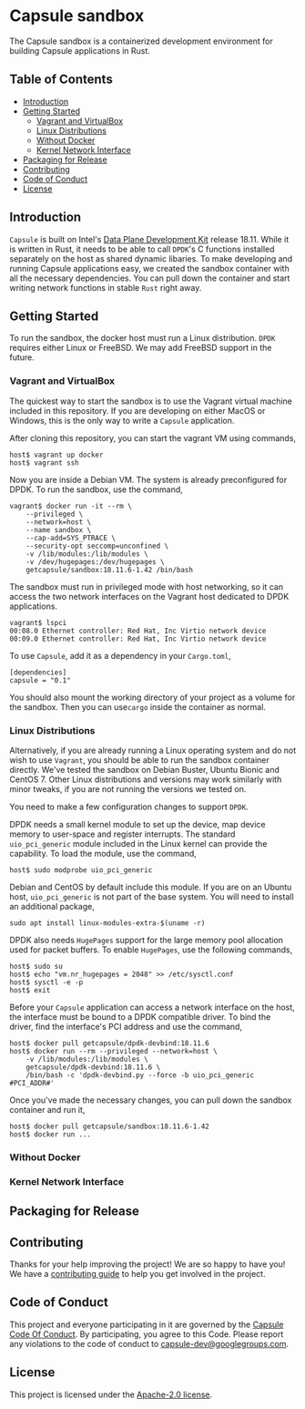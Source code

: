 # Capsule sandbox

The Capsule sandbox is a containerized development environment for building Capsule applications in Rust.

## Table of Contents

* [Introduction](#introduction)
* [Getting Started](#getting-started)
  * [Vagrant and VirtualBox](#vagrant-and-virtualbox)
  * [Linux Distributions](#linux-distributions)
  * [Without Docker](#without-docker)
  * [Kernel Network Interface](#kernel-network-interface)
* [Packaging for Release](#packaging-for-release)
* [Contributing](#contributing)
* [Code of Conduct](#code-of-conduct)
* [License](#license)

## Introduction

`Capsule` is built on Intel's [Data Plane Development Kit](https://www.dpdk.org/) release 18.11. While it is written in Rust, it needs to be able to call `DPDK`'s C functions installed separately on the host as shared dynamic libaries. To make developing and running Capsule applications easy, we created the sandbox container with all the necessary dependencies. You can pull down the container and start writing network functions in stable `Rust` right away.

## Getting Started

To run the sandbox, the docker host must run a Linux distribution. `DPDK` requires either Linux or FreeBSD. We may add FreeBSD support in the future.

### Vagrant and VirtualBox

The quickest way to start the sandbox is to use the Vagrant virtual machine included in this repository. If you are developing on either MacOS or Windows, this is the only way to write a `Capsule` application.

After cloning this repository, you can start the vagrant VM using commands,

```
host$ vagrant up docker
host$ vagrant ssh
```

Now you are inside a Debian VM. The system is already preconfigured for DPDK. To run the sandbox, use the command,

```
vagrant$ docker run -it --rm \
    --privileged \
    --network=host \
    --name sandbox \
    --cap-add=SYS_PTRACE \
    --security-opt seccomp=unconfined \
    -v /lib/modules:/lib/modules \
    -v /dev/hugepages:/dev/hugepages \
    getcapsule/sandbox:18.11.6-1.42 /bin/bash
```

The sandbox must run in privileged mode with host networking, so it can access the two network interfaces on the Vagrant host dedicated to DPDK applications.

```
vagrant$ lspci
00:08.0 Ethernet controller: Red Hat, Inc Virtio network device
00:09.0 Ethernet controller: Red Hat, Inc Virtio network device
```

To use `Capsule`, add it as a dependency in your `Cargo.toml`,

```
[dependencies]
capsule = "0.1"
```

You should also mount the working directory of your project as a volume for the sandbox. Then you can use`cargo` inside the container as normal.

### Linux Distributions

Alternatively, if you are already running a Linux operating system and do not wish to use `Vagrant`, you should be able to run the sandbox container directly. We've tested the sandbox on Debian Buster, Ubuntu Bionic and CentOS 7. Other Linux distributions and versions may work similarly with minor tweaks, if you are not running the versions we tested on.

You need to make a few configuration changes to support `DPDK`.

DPDK needs a small kernel module to set up the device, map device memory to user-space and register interrupts. The standard `uio_pci_generic` module included in the Linux kernel can provide the capability. To load the module, use the command,

```
host$ sudo modprobe uio_pci_generic
```

Debian and CentOS by default include this module. If you are on an Ubuntu host, `uio_pci_generic` is not part of the base system. You will need to install an additional package,

```
sudo apt install linux-modules-extra-$(uname -r)
```

DPDK also needs `HugePages` support for the large memory pool allocation used for packet buffers. To enable `HugePages`, use the following commands,

```
host$ sudo su
host$ echo "vm.nr_hugepages = 2048" >> /etc/sysctl.conf
host$ sysctl -e -p
host$ exit
```

Before your `Capsule` application can access a network interface on the host, the interface must be bound to a DPDK compatible driver. To bind the driver, find the interface's PCI address and use the command,

```
host$ docker pull getcapsule/dpdk-devbind:18.11.6
host$ docker run --rm --privileged --network=host \
    -v /lib/modules:/lib/modules \
    getcapsule/dpdk-devbind:18.11.6 \
    /bin/bash -c 'dpdk-devbind.py --force -b uio_pci_generic #PCI_ADDR#'
```

Once you've made the necessary changes, you can pull down the sandbox container and run it,

```
host$ docker pull getcapsule/sandbox:18.11.6-1.42
host$ docker run ...
```

### Without Docker

### Kernel Network Interface

## Packaging for Release

## Contributing

Thanks for your help improving the project! We are so happy to have you! We have a [contributing guide](https://github.com/capsule-rs/capsule/blob/master/CONTRIBUTING.md) to help you get involved in the project.

## Code of Conduct

This project and everyone participating in it are governed by the [Capsule Code Of Conduct](CODE_OF_CONDUCT.md). By participating, you agree to this Code. Please report any violations to the code of conduct to capsule-dev@googlegroups.com.

## License

This project is licensed under the [Apache-2.0 license](LICENSE).

